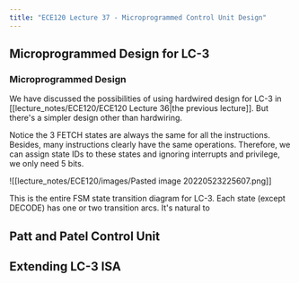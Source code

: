 ```yaml
---
title: "ECE120 Lecture 37 - Microprogrammed Control Unit Design"
---
```

## Microprogrammed Design for LC-3
### Microprogrammed Design
We have discussed the possibilities of using hardwired design for LC-3 in [[lecture_notes/ECE120/ECE120 Lecture 36|the previous lecture]]. But there's a simpler design other than hardwiring.

Notice the 3 FETCH states are always the same for all the instructions. Besides, many instructions clearly have the same operations. Therefore, we can assign state IDs to these states and ignoring interrupts and privilege, we only need 5 bits.

![[lecture_notes/ECE120/images/Pasted image 20220523225607.png]]

This is the entire FSM state transition diagram for LC-3. Each state (except DECODE) has one or two transition arcs. It's natural to 

## Patt and Patel Control Unit


## Extending LC-3 ISA
